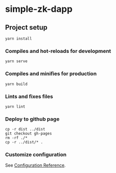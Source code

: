 # simple-zk-dapp

## Project setup
```
yarn install
```

### Compiles and hot-reloads for development
```
yarn serve
```

### Compiles and minifies for production
```
yarn build
```

### Lints and fixes files
```
yarn lint
```

### Deploy to github page
```
cp -r dist ../dist 
git checkout gh-pages
rm -rf ./*
cp -r ../dist/* .

```

### Customize configuration
See [Configuration Reference](https://cli.vuejs.org/config/).
